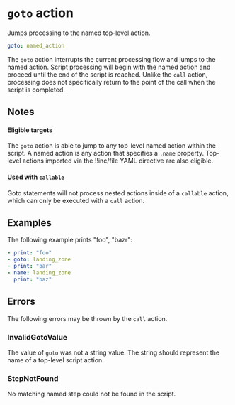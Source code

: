 # `goto` action
Jumps processing to the named top-level action.

```YAML
goto: named_action
```

The `goto` action interrupts the current processing flow and jumps to the named action. Script processing will begin with the named action and proceed until the end of the script is reached. Unlike the `call` action, processing does not specifically return to the point of the call when the script is completed.

## Notes
#### Eligible targets
The `goto` action is able to jump to any top-level named action within the script. A named action is any action that specifies a `.name` property. Top-level actions imported via the !!inc/file YAML directive are also eligible.

#### Used with `callable`
Goto statements will not process nested actions inside of a `callable` action, which can only be executed with a `call` action.

## Examples
The following example prints "foo", "bazr":
```YAML
- print: "foo"
- goto: landing_zone
- print: "bar"
- name: landing_zone
  print: "baz"
```

## Errors
The following errors may be thrown by the `call` action.
### InvalidGotoValue
The value of `goto` was not a string value. The string should represent the name of a top-level script action.

### StepNotFound
No matching named step could not be found in the script.
